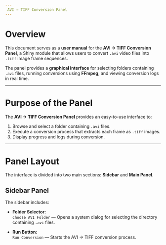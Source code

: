 ```yaml
---
 AVI → TIFF Conversion Panel
---
```


# Overview

This document serves as a **user manual** for the **AVI → TIFF Conversion Panel**, a Shiny module that allows users to convert `.avi` video files into `.tiff` image frame sequences.  

The panel provides a **graphical interface** for selecting folders containing `.avi` files, running conversions using **FFmpeg**, and viewing conversion logs in real time.

---

#  Purpose of the Panel

The **AVI → TIFF Conversion Panel** provides an easy-to-use interface to:
1. Browse and select a folder containing `.avi` files.
2. Execute a conversion process that extracts each frame as `.tiff` images.
3. Display progress and logs during conversion.

---

#  Panel Layout

The interface is divided into two main sections: **Sidebar** and **Main Panel**.

## Sidebar Panel

The sidebar includes:
- **Folder Selector:**  
  `Choose AVI Folder` — Opens a system dialog for selecting the directory containing `.avi` files.
  
- **Run Button:**  
  `Run Conversion` — Starts the AVI → TIFF conversion process.
